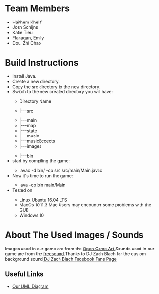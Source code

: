 <html>
<body>
<div class="position_text">
    <h1>Team Members</h1>
    <ul>
      <li>Haithem Khelif</li>
      <li>Josh Schijns</li>
      <li>Katie Tieu</li>
      <li>Flanagan, Emily</li>
      <li>Dou, Zhi Chao</li>
    </ul>
      <h1>Build Instructions</h1>
      <ul>
      <li>Install Java.</li>
      <li>Create a new directory.</li>
      <li>Copy the src directory to the new directory.</li>
      <li>Switch to the new created directory you will have:</li>
        <ul>
        <li>Directory Name</li>
        </ul>
            <ul>
            <li>|---src</li>
            </ul>
                <ul>
                <li>|---main</li>
                <li>|---map</li>
                <li>|---state</li>
                <li>|---music</li>
                <li>|---musicEccects</li>
                <li>|---images</li>
                </ul>
           <ul>
           <li>|---bin</li>
           </ul>
      <li>start by compiling the game:</li>
        <ul>
        <li>javac -d bin/ -cp src src/main/Main.javac</li>
        </ul>
      <li>Now it's time to run the game:</li>
        <ul>
        <li>java -cp bin main/Main</li>
        </ul>
      <li>Tested on</li>
        <ul>
        <li>Linux Ubuntu 16.04 LTS</li>
        <li>MacOs 10.11.3 Mac Users may encounter some problems with the GUI)</li>
        <li>Windows 10</li>
        </ul>
    </ul>
    <h1>About The Used Images / Sounds</h1>
    <p1> Images used in our game are from the <a href = "http://opengameart.org"> Open Game Art  </a> </p1>
    <p1> Sounds used in our game are from the <a href = "http://www.freesound.org/"> freesound  </a> </p1>
    <p1> Thanks to DJ Zach Blach for the custom background sound<a href = "https://www.facebook.com/djzachblach/"> DJ Zach Blach Facebook Fans Page  </a> </p1>
    <h2>Useful Links</h2>
    <ul>
      <li><a href = "https://drive.google.com/file/d/0B-7YCfsgJak_X1NHQWMyWm1oWVE/view?usp=sharing" >Our UML Diagram
      </a></li>
    </ul>
</div>
</body>
</html>
